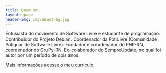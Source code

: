 ```yaml
---
title: Quem sou
layout: page
header-img: img/about-bg.jpg
---
```


Entusiasta do movimento de Software Livre e estudante de programação.
Contribuidor do Projeto Debian. Coordenador da PotiLivre (Comunidade Potiguar
de Software Livre). Fundador e coordenador do PHP-RN, coordenador do GruPy-RN.
Ex-colaborador do SempreUpdate, no qual foi autor por um período de dois
anos.

Mais informações acesse o meu [currículo](https://allythy.github.io/curriculum/).



